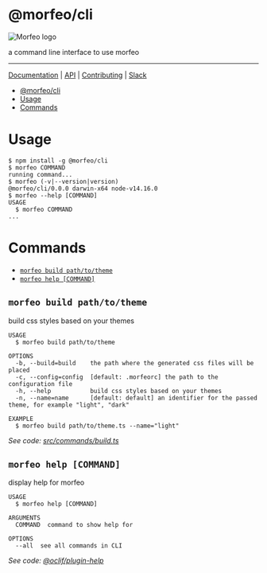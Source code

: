 # @morfeo/cli

![Morfeo logo](https://morfeo.dev/img/morfeo.png)

a command line interface to use morfeo

---

[Documentation](https://morfeo.dev) | [API](https://github.com/VLK-STUDIO/morfeo) | [Contributing](https://github.com/VLK-STUDIO/morfeo/blob/main/CONTRIBUTING.md) | [Slack](https://morfeo.slack.com)

<!-- toc -->
* [@morfeo/cli](#morfeocli)
* [Usage](#usage)
* [Commands](#commands)
<!-- tocstop -->

# Usage

<!-- usage -->
```sh-session
$ npm install -g @morfeo/cli
$ morfeo COMMAND
running command...
$ morfeo (-v|--version|version)
@morfeo/cli/0.0.0 darwin-x64 node-v14.16.0
$ morfeo --help [COMMAND]
USAGE
  $ morfeo COMMAND
...
```
<!-- usagestop -->

# Commands

<!-- commands -->
* [`morfeo build path/to/theme`](#morfeo-build-pathtotheme)
* [`morfeo help [COMMAND]`](#morfeo-help-command)

## `morfeo build path/to/theme`

build css styles based on your themes

```
USAGE
  $ morfeo build path/to/theme

OPTIONS
  -b, --build=build    the path where the generated css files will be placed
  -c, --config=config  [default: .morfeorc] the path to the configuration file
  -h, --help           build css styles based on your themes
  -n, --name=name      [default: default] an identifier for the passed theme, for example "light", "dark"

EXAMPLE
  $ morfeo build path/to/theme.ts --name="light"
```

_See code: [src/commands/build.ts](https://github.com/VLK-STUDIO/morfeo/blob/v0.0.0/src/commands/build.ts)_

## `morfeo help [COMMAND]`

display help for morfeo

```
USAGE
  $ morfeo help [COMMAND]

ARGUMENTS
  COMMAND  command to show help for

OPTIONS
  --all  see all commands in CLI
```

_See code: [@oclif/plugin-help](https://github.com/oclif/plugin-help/blob/v3.2.2/src/commands/help.ts)_
<!-- commandsstop -->
